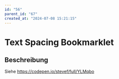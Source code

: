 ```yaml
---
id: "56"
parent_id: "67"
created_at: "2024-07-08 15:21:15"
---
```


# Text Spacing Bookmarklet

## Beschreibung

Siehe <https://codepen.io/stevef/full/YLMqbo>